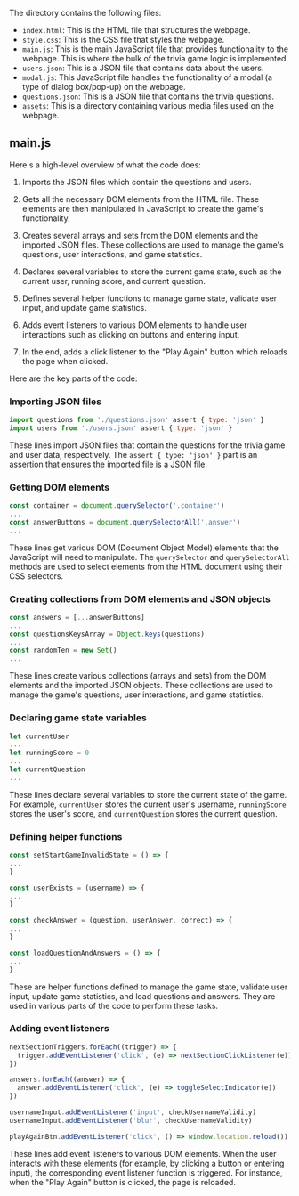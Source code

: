 The directory contains the following files:

- `index.html`: This is the HTML file that structures the webpage.
- `style.css`: This is the CSS file that styles the webpage.
- `main.js`: This is the main JavaScript file that provides functionality to the webpage. This is where the bulk of the trivia game logic is implemented.
- `users.json`: This is a JSON file that contains data about the users.
- `modal.js`: This JavaScript file handles the functionality of a modal (a type of dialog box/pop-up) on the webpage.
- `questions.json`: This is a JSON file that contains the trivia questions.
- `assets`: This is a directory containing various media files used on the webpage.

## main.js

Here's a high-level overview of what the code does:

1. Imports the JSON files which contain the questions and users.

2. Gets all the necessary DOM elements from the HTML file. These elements are then manipulated in JavaScript to create the game's functionality.

3. Creates several arrays and sets from the DOM elements and the imported JSON files. These collections are used to manage the game's questions, user interactions, and game statistics.

4. Declares several variables to store the current game state, such as the current user, running score, and current question.

5. Defines several helper functions to manage game state, validate user input, and update game statistics.

6. Adds event listeners to various DOM elements to handle user interactions such as clicking on buttons and entering input.

7. In the end, adds a click listener to the "Play Again" button which reloads the page when clicked.

Here are the key parts of the code:

### Importing JSON files

```javascript
import questions from './questions.json' assert { type: 'json' }
import users from './users.json' assert { type: 'json' }
```

These lines import JSON files that contain the questions for the trivia game and user data, respectively. The `assert { type: 'json' }` part is an assertion that ensures the imported file is a JSON file.

### Getting DOM elements

```javascript
const container = document.querySelector('.container')
...
const answerButtons = document.querySelectorAll('.answer')
...
```

These lines get various DOM (Document Object Model) elements that the JavaScript will need to manipulate. The `querySelector` and `querySelectorAll` methods are used to select elements from the HTML document using their CSS selectors.

### Creating collections from DOM elements and JSON objects

```javascript
const answers = [...answerButtons]
...
const questionsKeysArray = Object.keys(questions)
...
const randomTen = new Set()
...
```

These lines create various collections (arrays and sets) from the DOM elements and the imported JSON objects. These collections are used to manage the game's questions, user interactions, and game statistics.

### Declaring game state variables

```javascript
let currentUser
...
let runningScore = 0
...
let currentQuestion
...
```

These lines declare several variables to store the current state of the game. For example, `currentUser` stores the current user's username, `runningScore` stores the user's score, and `currentQuestion` stores the current question.

### Defining helper functions

```javascript
const setStartGameInvalidState = () => {
...
}

const userExists = (username) => {
...
}

const checkAnswer = (question, userAnswer, correct) => {
...
}

const loadQuestionAndAnswers = () => {
...
}
```

These are helper functions defined to manage the game state, validate user input, update game statistics, and load questions and answers. They are used in various parts of the code to perform these tasks.

### Adding event listeners

```javascript
nextSectionTriggers.forEach((trigger) => {
  trigger.addEventListener('click', (e) => nextSectionClickListener(e))
})

answers.forEach((answer) => {
  answer.addEventListener('click', (e) => toggleSelectIndicator(e))
})

usernameInput.addEventListener('input', checkUsernameValidity)
usernameInput.addEventListener('blur', checkUsernameValidity)

playAgainBtn.addEventListener('click', () => window.location.reload())
```

These lines add event listeners to various DOM elements. When the user interacts with these elements (for example, by clicking a button or entering input), the corresponding event listener function is triggered. For instance, when the "Play Again" button is clicked, the page is reloaded.
